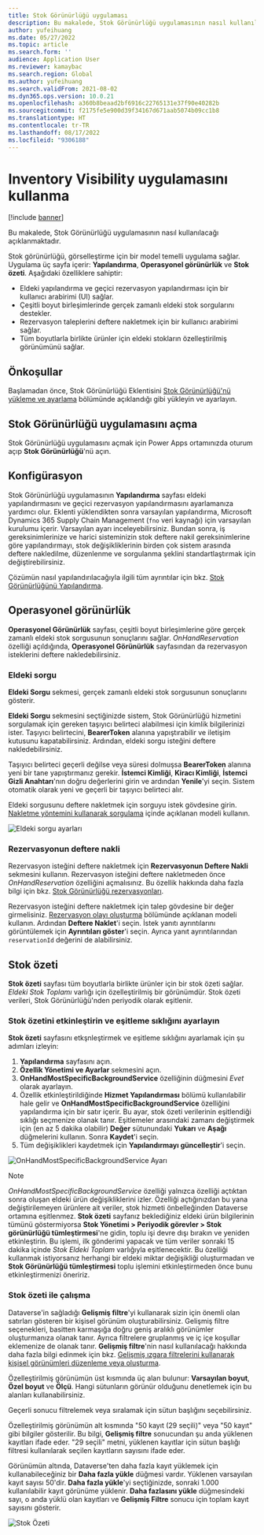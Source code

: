 ```yaml
---
title: Stok Görünürlüğü uygulaması
description: Bu makalede, Stok Görünürlüğü uygulamasının nasıl kullanılacağı açıklanmaktadır.
author: yufeihuang
ms.date: 05/27/2022
ms.topic: article
ms.search.form: ''
audience: Application User
ms.reviewer: kamaybac
ms.search.region: Global
ms.author: yufeihuang
ms.search.validFrom: 2021-08-02
ms.dyn365.ops.version: 10.0.21
ms.openlocfilehash: a360b8beaad2bf6916c22765131e37f90e40282b
ms.sourcegitcommit: f2175fe5e900d39f34167d671aab5074b09cc1b8
ms.translationtype: HT
ms.contentlocale: tr-TR
ms.lasthandoff: 08/17/2022
ms.locfileid: "9306188"
---
```

# <a name="use-the-inventory-visibility-app"></a>Inventory Visibility uygulamasını kullanma

[!include [banner](../includes/banner.md)]


Bu makalede, Stok Görünürlüğü uygulamasının nasıl kullanılacağı açıklanmaktadır.

Stok görünürlüğü, görselleştirme için bir model temelli uygulama sağlar. Uygulama üç sayfa içerir: **Yapılandırma**, **Operasyonel görünürlük** ve **Stok özeti**. Aşağıdaki özelliklere sahiptir:

- Eldeki yapılandırma ve geçici rezervasyon yapılandırması için bir kullanıcı arabirimi (UI) sağlar.
- Çeşitli boyut birleşimlerinde gerçek zamanlı eldeki stok sorgularını destekler.
- Rezervasyon taleplerini deftere nakletmek için bir kullanıcı arabirimi sağlar.
- Tüm boyutlarla birlikte ürünler için eldeki stokların özelleştirilmiş görünümünü sağlar.

## <a name="prerequisites"></a>Önkoşullar

Başlamadan önce, Stok Görünürlüğü Eklentisini [Stok Görünürlüğü'nü yükleme ve ayarlama](inventory-visibility-setup.md) bölümünde açıklandığı gibi yükleyin ve ayarlayın.

## <a name="open-the-inventory-visibility-app"></a>Stok Görünürlüğü uygulamasını açma

Stok Görünürlüğü uygulamasını açmak için Power Apps ortamınızda oturum açıp **Stok Görünürlüğü**'nü açın.

## <a name="configuration"></a><a name="configuration"></a>Konfigürasyon

Stok Görünürlüğü uygulamasının **Yapılandırma** sayfası eldeki yapılandırmasını ve geçici rezervasyon yapılandırmasını ayarlamanıza yardımcı olur. Eklenti yüklendikten sonra varsayılan yapılandırma, Microsoft Dynamics 365 Supply Chain Management (`fno` veri kaynağı) için varsayılan kurulumu içerir. Varsayılan ayarı inceleyebilirsiniz. Bundan sonra, iş gereksinimlerinize ve harici sisteminizin stok deftere nakil gereksinimlerine göre yapılandırmayı, stok değişikliklerinin birden çok sistem arasında deftere nakledilme, düzenlenme ve sorgulanma şeklini standartlaştırmak için değiştirebilirsiniz.

Çözümün nasıl yapılandırılacağıyla ilgili tüm ayrıntılar için bkz. [Stok Görünürlüğünü Yapılandırma](inventory-visibility-configuration.md).

## <a name="operational-visibility"></a>Operasyonel görünürlük

**Operasyonel Görünürlük** sayfası, çeşitli boyut birleşimlerine göre gerçek zamanlı eldeki stok sorgusunun sonuçlarını sağlar. *OnHandReservation* özelliği açıldığında, **Operasyonel Görünürlük** sayfasından da rezervasyon isteklerini deftere nakledebilirsiniz.

### <a name="on-hand-query"></a>Eldeki sorgu

**Eldeki Sorgu** sekmesi, gerçek zamanlı eldeki stok sorgusunun sonuçlarını gösterir.

**Eldeki Sorgu** sekmesini seçtiğinizde sistem, Stok Görünürlüğü hizmetini sorgulamak için gereken taşıyıcı belirteci alabilmesi için kimlik bilgilerinizi ister. Taşıyıcı belirtecini, **BearerToken** alanına yapıştırabilir ve iletişim kutusunu kapatabilirsiniz. Ardından, eldeki sorgu isteğini deftere nakledebilirsiniz.

Taşıyıcı belirteci geçerli değilse veya süresi dolmuşsa **BearerToken** alanına yeni bir tane yapıştırmanız gerekir. **İstemci Kimliği**, **Kiracı Kimliği**, **İstemci Gizli Anahtarı**'nın doğru değerlerini girin ve ardından **Yenile**'yi seçin. Sistem otomatik olarak yeni ve geçerli bir taşıyıcı belirteci alır.

Eldeki sorgusunu deftere nakletmek için sorguyu istek gövdesine girin. [Nakletme yöntemini kullanarak sorgulama](inventory-visibility-api.md#query-with-post-method) içinde açıklanan modeli kullanın.

![Eldeki sorgu ayarları](media/inventory-visibility-query-settings.png "Eldeki sorgu ayarları")

### <a name="reservation-posting"></a>Rezervasyonun deftere nakli

Rezervasyon isteğini deftere nakletmek için **Rezervasyonun Deftere Nakli** sekmesini kullanın. Rezervasyon isteğini deftere nakletmeden önce *OnHandReservation* özelliğini açmalısınız. Bu özellik hakkında daha fazla bilgi için bkz. [Stok Görünürlüğü rezervasyonları](inventory-visibility-reservations.md).

Rezervasyon isteğini deftere nakletmek için talep gövdesine bir değer girmelisiniz. [Rezervasyon olayı oluşturma](inventory-visibility-api.md#create-one-reservation-event) bölümünde açıklanan modeli kullanın. Ardından **Deftere Naklet**'i seçin. İstek yanıtı ayrıntılarını görüntülemek için **Ayrıntıları göster**'i seçin. Ayrıca yanıt ayrıntılarından `reservationId` değerini de alabilirsiniz.

## <a name="inventory-summary"></a><a name="inventory-summary"></a>Stok özeti

**Stok özeti** sayfası tüm boyutlarla birlikte ürünler için bir stok özeti sağlar. *Eldeki Stok Toplamı* varlığı için özelleştirilmiş bir görünümdür. Stok özeti verileri, Stok Görünürlüğü'nden periyodik olarak eşitlenir.

### <a name="enable-the-inventory-summary-and-set-the-synchronization-frequency"></a>Stok özetini etkinleştirin ve eşitleme sıklığını ayarlayın

**Stok özeti** sayfasını etkşnleştirmek ve eşitleme sıklığını ayarlamak için şu adımları izleyin:

1. **Yapılandırma** sayfasını açın.
1. **Özellik Yönetimi ve Ayarlar** sekmesini açın.
1. **OnHandMostSpecificBackgroundService** özelliğinin düğmesini *Evet* olarak ayarlayın.
1. Özellik etkinleştirildiğinde **Hizmet Yapılandırması** bölümü kullanılabilir hale gelir ve **OnHandMostSpecificBackgroundService** özelliğini yapılandırma için bir satır içerir. Bu ayar, stok özeti verilerinin eşitlendiği sıklığı seçmenize olanak tanır. Eşitlemeler arasındaki zamanı değiştirmek için (en az 5 dakika olabilir) **Değer** sütunundaki **Yukarı** ve **Aşağı** düğmelerini kullanın. Sonra **Kaydet**'i seçin.
1. Tüm değişiklikleri kaydetmek için **Yapılandırmayı güncelleştir**'i seçin.

![OnHandMostSpecificBackgroundService Ayarı](media/inventory-visibility-ohms-freq.PNG "OnHandMostSpecificBackgroundService Ayarı")

> [!NOTE]
> *OnHandMostSpecificBackgroundService* özelliği yalnızca özelliği açtıktan sonra oluşan eldeki ürün değişikliklerini izler. Özelliği açtığınızdan bu yana değiştirilemeyen ürünlere ait veriler, stok hizmeti önbelleğinden Dataverse ortamına eşitlenmez. **Stok özeti** sayfanız beklediğiniz eldeki ürün bilgilerinin tümünü göstermiyorsa **Stok Yönetimi > Periyodik görevler > Stok görünürlüğü tümleştirmesi**'ne gidin, toplu işi devre dışı bırakın ve yeniden etkinleştirin. Bu işlemi, ilk gönderimi yapacak ve tüm veriler sonraki 15 dakika içinde *Stok Eldeki Toplam* varlığıyla eşitlenecektir. Bu özelliği kullanmak istiyorsanız herhangi bir eldeki miktar değişikliği oluşturmadan ve **Stok Görünürlüğü tümleştirmesi** toplu işlemini etkinleştirmeden önce bunu etkinleştirmenizi öneririz.

### <a name="work-with-the-inventory-summary"></a>Stok özeti ile çalışma

Dataverse'in sağladığı **Gelişmiş filtre**'yi kullanarak sizin için önemli olan satırları gösteren bir kişisel görünüm oluşturabilirsiniz. Gelişmiş filtre seçenekleri, basitten karmaşığa doğru geniş aralıklı görünümler oluşturmanıza olanak tanır. Ayrıca filtrelere gruplanmış ve iç içe koşullar eklemenize de olanak tanır. **Gelişmiş filtre**'nin nasıl kullanılacağı hakkında daha fazla bilgi edinmek için bkz. [Gelişmiş ızgara filtrelerini kullanarak kişisel görünümleri düzenleme veya oluşturma](/powerapps/user/grid-filters-advanced).

Özelleştirilmiş görünümün üst kısmında üç alan bulunur: **Varsayılan boyut**, **Özel boyut** ve **Ölçü**. Hangi sütunların görünür olduğunu denetlemek için bu alanları kullanabilirsiniz.

Geçerli sonucu filtrelemek veya sıralamak için sütun başlığını seçebilirsiniz.

Özelleştirilmiş görünümün alt kısmında "50 kayıt (29 seçili)" veya "50 kayıt" gibi bilgiler gösterilir. Bu bilgi, **Gelişmiş filtre** sonucundan şu anda yüklenen kayıtları ifade eder. "29 seçili" metni, yüklenen kayıtlar için sütun başlığı filtresi kullanılarak seçilen kayıtların sayısını ifade eder.

Görünümün altında, Dataverse'ten daha fazla kayıt yüklemek için kullanabileceğiniz bir **Daha fazla yükle** düğmesi vardır. Yüklenen varsayılan kayıt sayısı 50'dir. **Daha fazla yükle**'yi seçtiğinizde, sonraki 1.000 kullanılabilir kayıt görünüme yüklenir. **Daha fazlasını yükle** düğmesindeki sayı, o anda yüklü olan kayıtları ve **Gelişmiş Filtre** sonucu için toplam kayıt sayısını gösterir.

![Stok Özeti](media/inventory-visibility-onhand-list.png "Stok Özeti")
